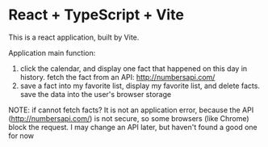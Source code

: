 # React + TypeScript + Vite
This is a react application, built by Vite.

Application main function: 
1. click the calendar, and display one fact that happened on this day in history.
   fetch the fact from an API: http://numbersapi.com/
2. save a fact into my favorite list, display my favorite list, and delete facts.
   save the data into the user's browser storage

NOTE: if cannot fetch facts? It is not an application error, because the API (http://numbersapi.com/) is not secure, so some browsers (like Chrome) block the request.
I may change an API later, but haven't found a good one for now
